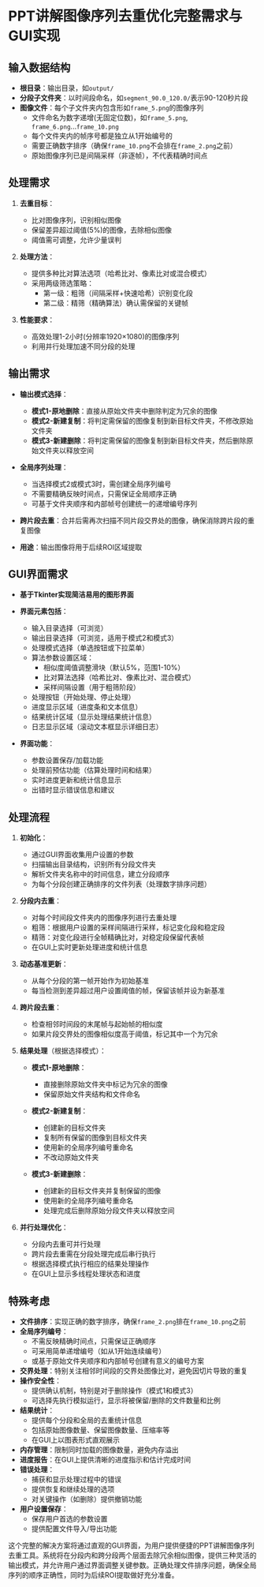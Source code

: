 # PPT讲解图像序列去重优化完整需求与GUI实现

## 输入数据结构
- **根目录**：输出目录，如`output/`
- **分段子文件夹**：以时间段命名，如`segment_90.0_120.0/`表示90-120秒片段
- **图像文件**：每个子文件夹内包含形如`frame_5.png`的图像序列
  - 文件命名为数字递增(无固定位数)，如`frame_5.png`, `frame_6.png`...`frame_10.png`
  - 每个文件夹内的帧序号都是独立从1开始编号的
  - 需要正确数字排序（确保`frame_10.png`不会排在`frame_2.png`之前）
  - 原始图像序列已是间隔采样（非逐帧），不代表精确时间点

## 处理需求
1. **去重目标**：
   - 比对图像序列，识别相似图像
   - 保留差异超过阈值(5%)的图像，去除相似图像
   - 阈值需可调整，允许少量误判

2. **处理方法**：
   - 提供多种比对算法选项（哈希比对、像素比对或混合模式）
   - 采用两级筛选策略：
     - 第一级：粗筛（间隔采样+快速哈希）识别变化段
     - 第二级：精筛（精确算法）确认需保留的关键帧

3. **性能要求**：
   - 高效处理1-2小时(分辨率1920×1080)的图像序列
   - 利用并行处理加速不同分段的处理

## 输出需求
- **输出模式选择**：
  - **模式1-原地删除**：直接从原始文件夹中删除判定为冗余的图像
  - **模式2-新建复制**：将判定需保留的图像复制到新目标文件夹，不修改原始文件夹
  - **模式3-新建删除**：将判定需保留的图像复制到新目标文件夹，然后删除原始文件夹以释放空间

- **全局序列处理**：
  - 当选择模式2或模式3时，需创建全局序列编号
  - 不需要精确反映时间点，只需保证全局顺序正确
  - 可基于文件夹顺序和内部帧号创建统一的递增编号序列

- **跨片段去重**：合并后需再次扫描不同片段交界处的图像，确保消除跨片段的重复图像

- **用途**：输出图像将用于后续ROI区域提取

## GUI界面需求
- **基于Tkinter实现简洁易用的图形界面**
- **界面元素包括**：
  - 输入目录选择（可浏览）
  - 输出目录选择（可浏览，适用于模式2和模式3）
  - 处理模式选择（单选按钮或下拉菜单）
  - 算法参数设置区域：
    - 相似度阈值调整滑块（默认5%，范围1-10%）
    - 比对算法选择（哈希比对、像素比对、混合模式）
    - 采样间隔设置（用于粗筛阶段）
  - 处理按钮（开始处理、停止处理）
  - 进度显示区域（进度条和文本信息）
  - 结果统计区域（显示处理结果统计信息）
  - 日志显示区域（滚动文本框显示详细日志）

- **界面功能**：
  - 参数设置保存/加载功能
  - 处理前预估功能（估算处理时间和结果）
  - 实时进度更新和统计信息显示
  - 出错时显示错误信息和建议

## 处理流程
1. **初始化**：
   - 通过GUI界面收集用户设置的参数
   - 扫描输出目录结构，识别所有分段文件夹
   - 解析文件夹名称中的时间信息，建立分段顺序
   - 为每个分段创建正确排序的文件列表（处理数字排序问题）

2. **分段内去重**：
   - 对每个时间段文件夹内的图像序列进行去重处理
   - 粗筛：根据用户设置的采样间隔进行采样，标记变化段和稳定段
   - 精筛：对变化段进行全帧精确比对，对稳定段保留代表帧
   - 在GUI上实时更新处理进度和统计信息

3. **动态基准更新**：
   - 从每个分段的第一帧开始作为初始基准
   - 每当检测到差异超过用户设置阈值的帧，保留该帧并设为新基准

4. **跨片段去重**：
   - 检查相邻时间段的末尾帧与起始帧的相似度
   - 如果片段交界处的图像相似度高于阈值，标记其中一个为冗余

5. **结果处理**（根据选择模式）：
   - **模式1-原地删除**：
     - 直接删除原始文件夹中标记为冗余的图像
     - 保留原始文件夹结构和文件命名

   - **模式2-新建复制**：
     - 创建新的目标文件夹
     - 复制所有保留的图像到目标文件夹
     - 使用新的全局序列编号重命名
     - 不改动原始文件夹

   - **模式3-新建删除**：
     - 创建新的目标文件夹并复制保留的图像
     - 使用新的全局序列编号重命名
     - 处理完成后删除原始分段文件夹以释放空间

6. **并行处理优化**：
   - 分段内去重可并行处理
   - 跨片段去重需在分段处理完成后串行执行
   - 根据选择模式执行相应的结果处理操作
   - 在GUI上显示多线程处理状态和进度

## 特殊考虑
- **文件排序**：实现正确的数字排序，确保`frame_2.png`排在`frame_10.png`之前
- **全局序列编号**：
  - 不需反映精确时间点，只需保证正确顺序
  - 可采用简单递增编号（如从1开始连续编号）
  - 或基于原始文件夹顺序和内部帧号创建有意义的编号方案
- **交界处理**：特别关注相邻时间段的交界处图像比对，避免因切片导致的重复
- **操作安全性**：
  - 提供确认机制，特别是对于删除操作（模式1和模式3）
  - 可选择先执行模拟运行，显示将被保留/删除的文件数量和比例
- **结果统计**：
  - 提供每个分段和全局的去重统计信息
  - 包括原始图像数量、保留图像数量、压缩率等
  - 在GUI上以图表形式直观展示
- **内存管理**：限制同时加载的图像数量，避免内存溢出
- **进度报告**：在GUI上提供清晰的进度指示和估计完成时间
- **错误处理**：
  - 捕获和显示处理过程中的错误
  - 提供恢复和继续处理的选项
  - 对关键操作（如删除）提供撤销功能
- **用户设置保存**：
  - 保存用户首选的参数设置
  - 提供配置文件导入/导出功能

这个完整的解决方案将通过直观的GUI界面，为用户提供便捷的PPT讲解图像序列去重工具。系统将在分段内和跨分段两个层面去除冗余相似图像，提供三种灵活的输出模式，并允许用户通过界面调整关键参数。正确处理文件排序问题，确保全局序列的顺序正确性，同时为后续ROI提取做好充分准备。